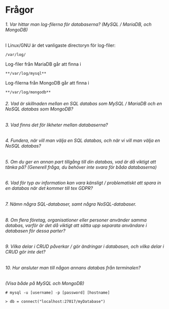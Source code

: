 # Frågor
###### *1. Var hittar man log-filerna för databaserna? (MySQL / MariaDB, och MongoDB)*  

I Linux/GNU är det vanligaste directoryn för log-filer:  

    /var/log/  

Log-filer från MariaDB går att finna i  

    **/var/log/mysql**  

Log-filerna från MongoDB går att finna i  

    **/var/log/mongodb**  

###### *2. Vad är skillnaden mellan en SQL databas som MySQL / MariaDB och en NoSQL databas som MongoDB?*



###### *3. Vad finns det för likheter mellan databaserna?*  



###### *4. Fundera, när vill man välja en SQL databas, och när vi vill man välja en NoSQL databas?*



###### *5. Om du ger en annan part tillgång till din databas, vad är då viktigt att tänka på? (Generell fråga, du behöver inte svara för båda databaserna)*  



###### *6. Vad för typ av information kan vara känsligt / problematiskt att spara in en databas när det kommer till tex GDPR?*  



###### *7. Nämn några SQL-databaser, samt några NoSQL-databaser.*  



###### *8. Om flera företag, organisationer eller personer använder samma databas, varför är det då viktigt att sätta upp separata användare i databasen för dessa parter?*  



###### *9.  Vilka delar i CRUD påverkar / gör ändringar i databasen, och vilka delar i CRUD gör inte det?*  



###### *10.  Hur ansluter man till någon annans databas från terminalen?*  
*(Visa både på MySQL och MongoDB)*

    # mysql -u [username] -p [password] [hostname]

    > db = connect("localhost:27017/myDatabase")

